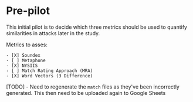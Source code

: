 # Pre-pilot

This initial pilot is to decide which three metrics should be used to quantify similarities in attacks later in the study.

Metrics to asses:

    - [X] Soundex
    - [ ] Metaphone
    - [X] NYSIIS
    - [ ] Match Rating Approach (MRA)
    - [X] Word Vectors (3 Difference)


[TODO] - Need to regenerate the `match` files as they've been incorrectly generated. This then need to be uploaded again to Google Sheets